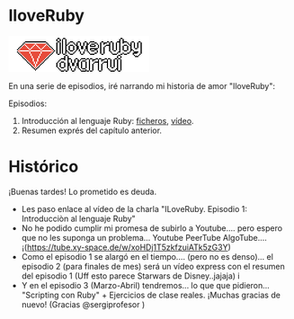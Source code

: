 
# IloveRuby

![](images/logo.png)

En una serie de episodios, iré narrando mi historia de amor "IloveRuby":

Episodios:
1. Introducción al lenguaje Ruby: [ficheros](episode/01.introduccion/), [vídeo](https://tube.xy-space.de/w/xoHDj1T5zkfzuiATk5zG3Y). 
2. Resumen exprés del capítulo anterior.


# Histórico

¡Buenas tardes! Lo prometido es deuda.
* Les paso enlace al vídeo de la charla "ILoveRuby. Episodio 1: Introducciòn al lenguaje Ruby"
* No he podido cumplir mi promesa de subirlo a Youtube.... pero espero que no les suponga un problema... Youtube PeerTube AlgoTube.... ¡(https://tube.xy-space.de/w/xoHDj1T5zkfzuiATk5zG3Y)
* Como el episodio 1 se alargó en el tiempo.... (pero no es denso)... el episodio 2 (para finales de mes) será un vídeo express con el resumen del episodio 1 (Uff esto parece Starwars de Disney..jajaja) i
* Y en el episodio 3 (Marzo-Abril) tendremos... lo que que pidieron... "Scripting con Ruby" + Ejercicios de clase reales. ¡Muchas gracias de nuevo! (Gracias @sergiprofesor )
